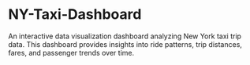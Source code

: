 # NY-Taxi-Dashboard
An interactive data visualization dashboard analyzing New York taxi trip data. This dashboard provides insights into ride patterns, trip distances, fares, and passenger trends over time.  
